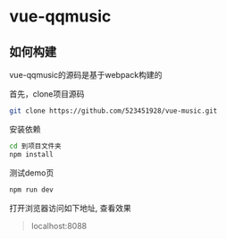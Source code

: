 # vue-qqmusic

## 如何构建
vue-qqmusic的源码是基于webpack构建的

首先，clone项目源码
```bash
git clone https://github.com/523451928/vue-music.git
```

安装依赖
```bash
cd 到项目文件夹
npm install
```
测试demo页

```bash
npm run dev
```
打开浏览器访问如下地址, 查看效果

> localhost:8088
